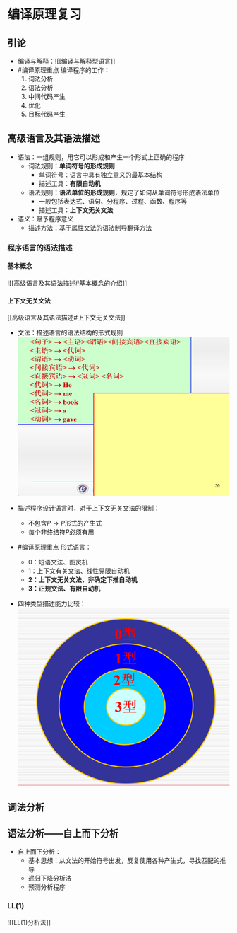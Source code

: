 # 编译原理复习
## 引论
- 编译与解释：![[编译与解释型语言]]
- #编译原理重点 编译程序的工作：
	1. 词法分析
	2. 语法分析
	3. 中间代码产生
	4. 优化
	5. 目标代码产生

## 高级语言及其语法描述
- 语法：一组规则，用它可以形成和产生一个形式上正确的程序
	- 词法规则：**单词符号的形成规则**
		- 单词符号：语言中具有独立意义的最基本结构
		- 描述工具：**有限自动机**
	- 语法规则：**语法单位的形成规则**，规定了如何从单词符号形成语法单位
		- 一般包括表达式、语句、分程序、过程、函数、程序等
		- 描述工具：**上下文无关文法**
- 语义：赋予程序意义
	- 描述方法：基于属性文法的语法制导翻译方法

### 程序语言的语法描述
#### 基本概念
![[高级语言及其语法描述#基本概念的介绍]]

#### 上下文无关文法
[[高级语言及其语法描述#上下文无关文法]]
- 文法：描述语言的语法结构的形式规则![文法的推导过程.gif](https://raw.githubusercontent.com/alwaysmissin/picgo/main/%E6%96%87%E6%B3%95%E7%9A%84%E6%8E%A8%E5%AF%BC%E8%BF%87%E7%A8%8B.gif)

- 描述程序设计语言时，对于上下文无关文法的限制：
	- 不包含$P\rightarrow P$形式的产生式
	- 每个非终结符$P$必须有用

- #编译原理重点 形式语言：
	- 0：短语文法、图灵机
	- 1：上下文有关文法、线性界限自动机
	- **2：上下文无关文法、非确定下推自动机**
	- **3：正规文法、有限自动机**
- 四种类型描述能力比较：![image.png](https://raw.githubusercontent.com/alwaysmissin/picgo/main/20230614201622.png)

## 词法分析


## 语法分析——自上而下分析
- 自上而下分析：
	- 基本思想：从文法的开始符号出发，反复使用各种产生式，寻找匹配的推导
	- 递归下降分析法
	- 预测分析程序
### LL(1)
![[LL(1)分析法]]
